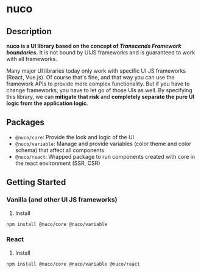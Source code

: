 # nuco

## Description
**nuco is a UI library based on the concept of *Transcends Framework boundaries*.**
It is not bound by UIJS frameworks and is guaranteed to work with all frameworks.

Many major UI libraries today only work with specific UI JS frameworks (React, Vue.js).
Of course that's fine, and that way you can use the framework APIs to provide more complex functionality.
But if you have to change frameworks, you have to let go of those UIs as well.
By specifying this library, we can **mitigate that risk** and **completely separate the pure UI logic from the application logic**.

## Packages
- `@nuco/core`: Provide the look and logic of the UI
- `@nuco/variable`: Manage and provide variables (color theme and color schema) that affect all components
- `@nuco/react`: Wrapped package to run components created with core in the react environment (SSR, CSR)

## Getting Started

### Vanilla (and other UI JS frameworks)
1. Install
```shell
npm install @nuco/core @nuco/variable
```

### React
1. Install
```shell
npm install @nuco/core @nuco/variable @nuco/react
```